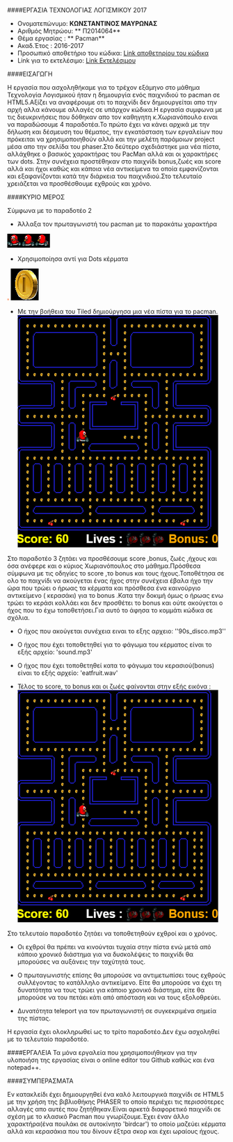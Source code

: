 ####ΕΡΓΑΣΙΑ ΤΕΧΝΟΛΟΓΙΑΣ ΛΟΓΙΣΜΙΚΟΥ 2017                                           

*  Ονοματεπώνυμο: **ΚΩΝΣΤΑΝΤΙΝΟΣ ΜΑΥΡΩΝΑΣ**
*  Αριθμός Μητρώου: ** Π2014064**
*  Θέμα εργασίας : ** Pacman**
*  Ακαδ.Έτος : 2016-2017
*  Προσωπικό αποθετήριο του κώδικα: [Link αποθετηρίου του κώδικα](https://github.com/p14mavr/pacman)
*  Link για το εκτελέσιμο: [Link Εκτελέσιμου](https://p14mavr.github.io/pacman/pacman.html)

####ΕΙΣΑΓΩΓΗ

Η εργασία που ασχοληθήκαμε για το τρέχον εξάμηνο στο μάθημα Τεχνολογία Λογισμικού ήταν η δημιουργία ενός παιχνιδιού το pacman σε HTML5.Αξίζει να αναφέρουμε οτι το παιχνίδι δεν δημιουργείται απο την αρχή αλλα κάνουμε αλλαγές σε υπάρχον κώδικα.Η εργασία συμφωνα με τις διευκρινήσεις που δόθηκαν απο τον καθηγητη κ.Χωριανόπουλο ειναι να παραδώσουμε 4 παραδοτέα.Το πρώτο έχει να κάνει αρχικά με την δήλωση και δέσμευση του θέματος, την εγκατάσταση των εργαλείων που πρόκειται να χρησιμοποιηθούν αλλά και την μελέτη παρόμοιων project μέσα απο την σελίδα του phaser.Στο δεύτερο σχεδιάστηκε μια νέα πίστα, αλλάχθηκε ο βασικός χαρακτήρας του PacMan αλλά και οι χαρακτήρες των dots. Στην συνέχεια προστέθηκαν στο παιχνίδι bonus,ζωές και score αλλά και ήχοι καθώς και κάποια νέα αντικείμενα τα οποία εμφανίζονται και εξαφανίζονται κατά την διάρκεια του παιχνιδιού.Στο τελευταίο χρειάζεται να προσθέσθουμε εχθρούς και χρόνο.



####ΚΥΡΙΟ ΜΕΡΟΣ


 Σύμφωνα με το παραδοτέο 2 
 

*  Άλλαξα τον πρωταγωνιστή του pacman με το παρακάτω χαρακτήρα 
 
![Screenshot](birdcar.png)
 
 

 
* Χρησιμοποίησα αντί για Dots κέρματα 

![Screenshot](dot.png)          ![Screenshot](coin.png)
 


* Με την βοήθεια του  Tiled δημιούργησα μια νέα πίστα για το pacman.
![Screenshot](pista.png) 



 
Στο παραδοτέο 3 ζητάει να προσθέσουμε score ,bonus, ζωές ,ήχους και όσα ανέφερε και ο κύριος Χωριανόπουλος στο μάθημα.Πρόσθεσα σύμφωνα με τις οδηγίες το score ,το bonus και τους ήχους.Τοποθέτησα σε ολο το παιχνίδι να ακούγεται ένας ήχος στην συνέχεια έβαλα ήχο την ώρα που τρώει ο ήρωας τα κέρματα και πρόσθεσα ένα καινούργιο αντικείμενο ( κερασάκι) για το bonus .Κατα την δοκιμή όμως ο ήρωας ενω τρώει το κεράσι κολλάει και δεν προσθέτει το bonus και ούτε ακούγεται ο ήχος που το έχω τοποθετήσει.Για αυτό το άφησα το κομμάτι κώδικα σε σχόλια.


* Ο ήχος που ακούγεται συνέχεια ειναι το εξης αρχειο:
''90s_disco.mp3''

* Ο ήχος που έχει τοποθετηθεί για το φάγωμα του κέρματος είναι το εξής αρχείο:
'sound.mp3'

* Ο ήχος που έχει τοποθετηθεί κατα το φάγωμα του κερασιού(bonus) είναι το εξής αρχείο:
'eatfruit.wav'

* Τέλος το score, το bonus και οι ζωές φαίνονται στην εξής εικόνα :
![Screenshot](pista.png)

Στο τελευταίο παραδοτέο ζητάει να τοποθετηθούν εχθροί και ο χρόνος.

* Οι εχθροί θα πρέπει να κινούνται τυχαία στην πίστα ενώ μετά από κάποιο χρονικό διάστημα για να δυσκολέψεις το παιχνίδι θα μπορούσες να   αυξάνεις την ταχύτητά τους.

*  Ο πρωταγωνιστής επίσης θα μπορούσε να αντιμετωπίσει τους εχθρούς συλλέγοντας το κατάλληλο αντικείμενο. Είτε θα μπορούσε να έχει τη      δυνατότητα να τους τρώει για κάποιο χρονικό διάστημα, είτε θα μπορούσε να του πετάει κάτι από απόσταση και να τους εξολοθρεύει.

* Δυνατότητα teleport για τον πρωταγωνιστή σε συγκεκριμένα σημεία της πίστας.

Η εργασία έχει ολοκληρωθεί ως το τρίτο παραδοτέο.Δεν έχω ασχοληθεί με το τελευταίο παραδοτέο.

####ΕΡΓΑΛΕΙΑ
Τα μόνα εργαλεία που χρησιμοποιήθηκαν για την υλοποιήση της εργασίας είναι ο online editor του Github καθώς και ένα notepad++.






####ΣΥΜΠΕΡΑΣΜΑΤΑ

Εν κατακλείδι έχει δημιουργηθεί ένα καλό λειτουργικά παιχνίδι σε HTML5 με την χρήση της βιβλιοθήκης PHASER το οποίο περιέχει τις περισσότερες αλλαγές απο αυτές που ζητήθηκαν.Είναι αρκετά διαφορετικό παιχνίδι σε σχέση με το κλασικό Pacman που γνωρίζουμε.Έχει έναν άλλο χαρακτήρα(ένα πουλάκι σε αυτοκίνητο 'birdcar') το οποίο μαζεύει κέρματα αλλά και κερασάκια που του δίνουν έξτρα σκορ και έχει ωραίους ήχους.













